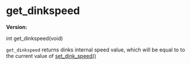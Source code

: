 # get_dinkspeed

**Version:** <VersionInfo dinkhd="2.08+" standalone />&nbsp;<VersionInfo yedink="0.92+" standalone />

<Prototype>int get_dinkspeed(void)</Prototype>

`get_dinkspeed` returns dinks internal speed value, which will be equal to to the current value of [set_dink_speed()](./set-dink-speed.md)